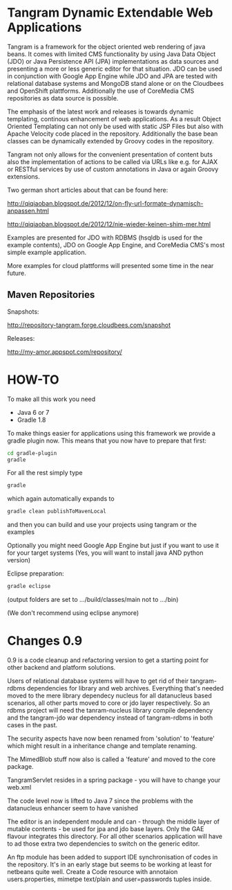 Tangram Dynamic Extendable Web Applications
===========================================

Tangram is a framework for the object oriented web rendering of java beans. 
It comes with limited CMS functionality by using Java Data Object (JDO) or 
Java Persistence API (JPA) implementations as data sources and presenting 
a more or less generic editor for that situation. JDO can be used in conjunction 
with Google App Engine while JDO and JPA are tested with relational database 
systems and MongoDB stand alone or on the Cloudbees and OpenShift plattforms.
Additionally the use of CoreMedia CMS repositories as data source is possible.

The emphasis of the latest work and releases is towards dynamic templating, 
continous enhancement of web applications. As a result Object Oriented Templating 
can not only be used with static JSP Files but also with Apache Velocity code placed 
in the repository. Additionally the base bean classes can be dynamically extended 
by Groovy codes in the repository.

Tangram not only allows for the convenient presentation of content buts also the 
implementation of actions to be called via URLs like e.g. for AJAX or RESTful services 
by use of custom annotations in Java or again Groovy extensions.

Two german short articles about that can be found here:

http://qiqiaoban.blogspot.de/2012/12/on-fly-url-formate-dynamisch-anpassen.html

http://qiqiaoban.blogspot.de/2012/12/nie-wieder-keinen-shim-mer.html

Examples are presented for JDO with RDBMS (hsqldb is used for the example contents), 
JDO on Google App Engine, and CoreMedia CMS's most simple example application.

More examples for cloud plattforms will presented some time in the near future.

Maven Repositories
------------------

Snapshots:

http://repository-tangram.forge.cloudbees.com/snapshot

Releases:

http://my-amor.appspot.com/repository/

HOW-TO
======

To make all this work you need

- Java 6 or 7
- Gradle 1.8

To make things easier for applications using this framework we provide a gradle plugin now. 
This means that you now have to prepare that first:

```bash
cd gradle-plugin
gradle
```

For all the rest simply type

```bash
gradle
```

which again automatically expands to

```bash
gradle clean publishToMavenLocal
```

and then you can build and use your projects using tangram or the examples

Optionally you might need Google App Engine but just if you want to use it 
for your target systems
(Yes, you will want to install java AND python version)

Eclipse preparation:

```bash
gradle eclipse
```
(output folders are set to .../build/classes/main not to .../bin)

(We don't recommend using eclipse anymore)
  
Changes 0.9
===========

0.9 is a code cleanup and refactoring version to get a starting point for other backend and platform solutions. 

Users of relational database systems will have to get rid of their tangram-rdbms dependencies for library and web archives. Everything that's needed moved to the mere library dependecy nucleus for all datanucleus based scenarios, all other parts moved to core or jdo layer respectively. So an rdbms project will need the tanram-nucleus library compile dependency and the tangram-jdo war dependency instead of tangram-rdbms in both cases in the past.

The security aspects have now been renamed from 'solution' to 'feature' which might result in a inheritance change and template renaming. 

The MimedBlob stuff now also is called a 'feature' and moved to the core package.

TangramServlet resides in a spring package - you will have to change your web.xml

The code level now is lifted to Java 7 since the problems with the datanucleus enhancer seem to have vanished

The editor is an independent module and can - through the middle layer of mutable contents - be used for jpa and jdo base layers. Only the GAE flavour integrates this directory. For all other scenarios application will have to ad those extra two dependencies to switch on the generic editor.

An ftp module has been added to support IDE synchronisation of codes in the repository. It's in an early stage but seems to be working at least for netbeans quite well. Create a Code resource with annotaion users.properties, mimetpe text/plain and user=passwords tuples inside.
